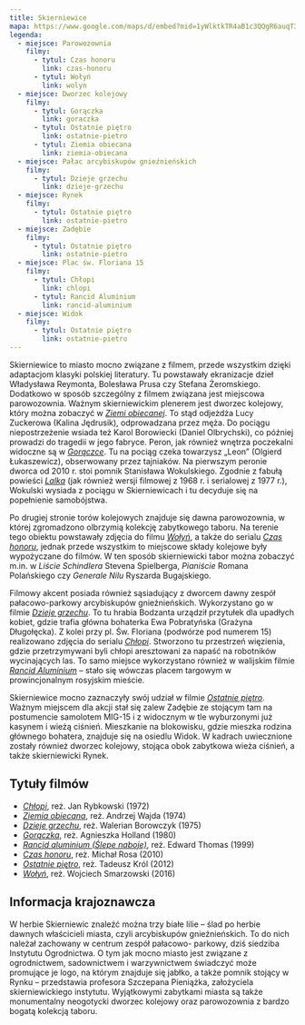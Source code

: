 ```yaml
---
title: Skierniewice
mapa: https://www.google.com/maps/d/embed?mid=1yWlktkTR4aB1c3QQgR6auqT3Kxo
legenda:
  - miejsce: Parowozownia
    filmy:
      - tytul: Czas honoru
        link: czas-honoru
      - tytul: Wołyń
        link: wolyn
  - miejsce: Dworzec kolejowy
    filmy:
      - tytul: Gorączka
        link: goraczka
      - tytul: Ostatnie piętro
        link: ostatnie-pietro
      - tytul: Ziemia obiecana
        link: ziemia-obiecana
  - miejsce: Pałac arcybiskupów gnieźnieńskich
    filmy:
      - tytul: Dzieje grzechu
        link: dzieje-grzechu
  - miejsce: Rynek
    filmy:
      - tytul: Ostatnie piętro
        link: ostatnie-pietro
  - miejsce: Zadębie
    filmy:
      - tytul: Ostatnie piętro
        link: ostatnie-pietro
  - miejsce: Plac św. Floriana 15
    filmy:
      - tytul: Chłopi
        link: chlopi
      - tytul: Rancid Aluminium
        link: rancid-aluminium
  - miejsce: Widok
    filmy:
      - tytul: Ostatnie piętro
        link: ostatnie-pietro
---
```


Skierniewice to miasto mocno związane z filmem, przede wszystkim dzięki adaptacjom klasyki polskiej literatury. Tu powstawały ekranizacje dzieł Władysława Reymonta, Bolesława Prusa czy Stefana Żeromskiego. Dodatkowo w sposób szczególny z filmem związana jest miejscowa parowozownia. Ważnym skierniewickim plenerem jest dworzec kolejowy, który można zobaczyć w [*Ziemi obiecanej*](/filmy/ziemia-obiecana/). To stąd odjeżdża Lucy Zuckerowa (Kalina Jędrusik), odprowadzana przez męża. Do pociągu niepostrzeżenie wsiada też Karol Borowiecki (Daniel Olbrychski), co później prowadzi do tragedii w jego fabryce. Peron, jak również wnętrza poczekalni widoczne są w [*Gorączce*](/filmy/goraczka/). Tu na pociąg czeka towarzysz „Leon” (Olgierd Łukaszewicz), obserwowany przez tajniaków. Na pierwszym peronie dworca od 2010 r. stoi pomnik Stanisława Wokulskiego. Zgodnie z fabułą powieści [*Lalka*](/filmy/lalka/) (jak również wersji filmowej z 1968 r. i serialowej z 1977 r.), Wokulski wysiada z pociągu w Skierniewicach i tu decyduje się na popełnienie samobójstwa. 

Po drugiej stronie torów kolejowych znajduje się dawna parowozownia, w której zgromadzono olbrzymią kolekcję zabytkowego taboru. Na terenie tego obiektu powstawały zdjęcia do filmu [*Wołyń*](/filmy/wolyn/), a także do serialu [*Czas honoru*](/filmy/czas-honoru/), jednak przede wszystkim to miejscowe składy kolejowe były wypożyczane do filmów. W ten sposób skierniewicki tabor można zobaczyć m.in. w *Liście Schindlera* Stevena Spielberga, *Pianiście* Romana Polańskiego czy *Generale Nilu* Ryszarda Bugajskiego. 

Filmowy akcent posiada również sąsiadujący z dworcem dawny zespół pałacowo-parkowy arcybiskupów gnieźnieńskich. Wykorzystano go w filmie [*Dzieje grzechu*](/filmy/dzieje-grzechu/). To tu hrabia Bodzanta urządził przytułek dla upadłych kobiet, gdzie trafia główna bohaterka Ewa Pobratyńska (Grażyna Długołęcka). Z kolei przy pl. Św. Floriana (podwórze pod numerem 15) realizowano zdjęcia do serialu [*Chłopi*](/filmy/chlopi/). Stworzono tu przestrzeń więzienia, gdzie przetrzymywani byli chłopi aresztowani za napaść na robotników wycinających las. To samo miejsce wykorzystano również w walijskim filmie [*Rancid Aluminium*](/filmy/rancid-aluminium/) – stało się wówczas placem targowym w prowincjonalnym rosyjskim mieście. 

Skierniewice mocno zaznaczyły swój udział w filmie [*Ostatnie piętro*](/filmy/ostatnie-pietro/). Ważnym miejscem dla akcji stał się zalew Zadębie ze stojącym tam na postumencie samolotem MIG-15 i z widocznym w tle wyburzonymi już kasynem i wieżą ciśnień. Mieszkanie na blokowisku, gdzie mieszka rodzina głównego bohatera, znajduje się na osiedlu Widok. W kadrach uwiecznione zostały również dworzec kolejowy, stojąca obok zabytkowa wieża ciśnień, a także skierniewicki Rynek.

## Tytuły filmów

- [*Chłopi*](/filmy/chlopi/), reż. Jan Rybkowski (1972)
- [*Ziemia obiecana*](/filmy/ziemia-obiecana/), reż. Andrzej Wajda (1974)
- [*Dzieje grzechu*](/filmy/dzieje-grzechu/), reż. Walerian Borowczyk (1975)
- [*Gorączka*](/filmy/goraczka/), reż. Agnieszka Holland (1980)
- [*Rancid aluminium (Ślepe naboje)*](/filmy/rancid-aluminium/), reż. Edward Thomas (1999)
- [*Czas honoru*](/filmy/czas-honoru/), reż. Michał Rosa (2010)
- [*Ostatnie piętro*](/filmy/ostatnie-pietro/), reż. Tadeusz Król (2012)
- [*Wołyń*](/filmy/wolyn/), reż. Wojciech Smarzowski (2016)

## Informacja krajoznawcza

W herbie Skierniewic znaleźć można trzy białe lilie – ślad po herbie dawnych właścicieli miasta, czyli arcybiskupów gnieźnieńskich. To do nich należał zachowany w centrum zespół pałacowo- parkowy, dziś siedziba Instytutu Ogrodnictwa. O tym jak mocno miasto jest związane z ogrodnictwem, sadownictwem i warzywnictwem świadczyć może promujące je logo, na którym znajduje się jabłko, a także pomnik stojący w Rynku – przedstawia profesora Szczepana Pieniążka, założyciela skierniewickiego instytutu. Wyjątkowymi zabytkami miasta są także monumentalny neogotycki dworzec kolejowy oraz parowozownia z bardzo bogatą kolekcją taboru.